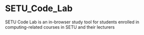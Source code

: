 # SETU_Code_Lab
SETU Code Lab is an in-browser study tool for students enrolled in computing-related courses in SETU and their lecturers
